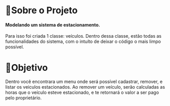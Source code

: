 # 📎Sobre o Projeto

#### Modelando um sistema de estacionamento.
Para isso foi criada 1 classe:  veículos.  Dentro dessa classe, estão todas as funcionalidades do sistema, com o intuíto de deixar o código o mais limpo possível. 

# 🧩Objetivo

Dentro você encontrara um menu onde será possível cadastrar, remover, e listar os veiculos estacionados. Ao remover um veículo, serão calculadas as horas que o veículo esteve estacionado, e te retornará o valor a ser pago pelo proprietário.
